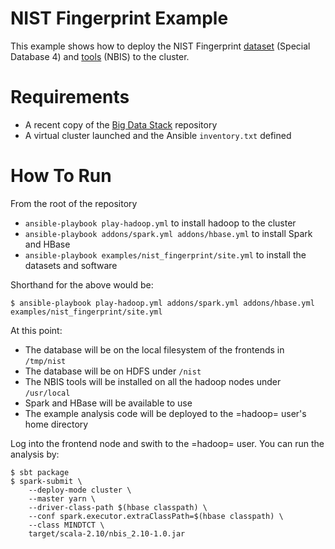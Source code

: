 # NIST Fingerprint Example

This example shows how to deploy the NIST Fingerprint [dataset] (Special Database 4) and [tools] (NBIS) to the cluster.


[dataset]: http://www.nist.gov/srd/nistsd4.cfm
[tools]: http://www.nist.gov/itl/iad/ig/nigos.cfm


# Requirements

- A recent copy of the [Big Data Stack] repository
- A virtual cluster launched and the Ansible `inventory.txt` defined

[Big Data Stack]: https://github.com/futuresystems/big-data-stack

# How To Run

From the root of the repository 

- `ansible-playbook play-hadoop.yml` to install hadoop to the cluster
- `ansible-playbook addons/spark.yml addons/hbase.yml` to install Spark and HBase
- `ansible-playbook examples/nist_fingerprint/site.yml` to install the datasets and software

Shorthand for the above would be:

```
$ ansible-playbook play-hadoop.yml addons/spark.yml addons/hbase.yml examples/nist_fingerprint/site.yml
```

At this point:

- The database will be on the local filesystem of the frontends in `/tmp/nist`
- The database will be on HDFS under `/nist`
- The NBIS tools will be installed on all the hadoop nodes under `/usr/local`
- Spark and HBase will be available to use
- The example analysis code will be deployed to the =hadoop= user's home directory

Log into the frontend node and swith to the =hadoop= user.
You can run the analysis by:

```
$ sbt package
$ spark-submit \
    --deploy-mode cluster \
    --master yarn \
    --driver-class-path $(hbase classpath) \
    --conf spark.executor.extraClassPath=$(hbase classpath) \
    --class MINDTCT \
    target/scala-2.10/nbis_2.10-1.0.jar
```
